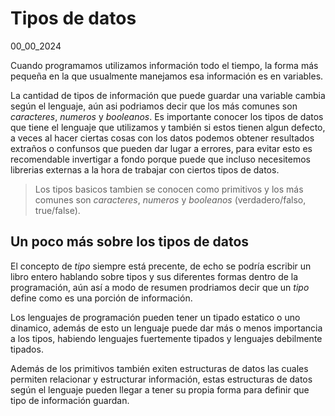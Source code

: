 # Tipos de datos
00_00_2024

Cuando programamos utilizamos información todo el tiempo, la forma más pequeña en la que usualmente manejamos esa información es en variables.

La cantidad de tipos de información que puede guardar una variable cambia según el lenguaje, aún asi podriamos decir que los más comunes son *caracteres*, *numeros* y *booleanos*. Es importante conocer los tipos de datos que tiene el lenguaje que utilizamos y también si estos tienen algun defecto, a veces al hacer ciertas cosas con los datos podemos obtener resultados extraños o confunsos que pueden dar lugar a errores, para evitar esto es recomendable invertigar a fondo porque puede que incluso necesitemos librerias externas a la hora de trabajar con ciertos tipos de datos.

> Los tipos basicos tambien se conocen como primitivos y los más comunes son *caracteres*, *numeros* y *booleanos* (verdadero/falso, true/false).

## Un poco más sobre los tipos de datos

El concepto de *tipo* siempre está precente, de echo se podría escribir un libro entero hablando sobre tipos y sus diferentes formas dentro de la programación, aún así a modo de resumen prodriamos decir que un *tipo* define como es una porción de información.

Los lenguajes de programación pueden tener un tipado estatico o uno dinamico, además de esto un lenguaje puede dar más o menos importancia a los tipos, habiendo lenguajes fuertemente tipados y lenguajes debilmente tipados.

Además de los primitivos también exiten estructuras de datos las cuales permiten relacionar y estructurar información, estas estructuras de datos según el lenguaje pueden llegar a tener su propia forma para definir que tipo de información guardan.
